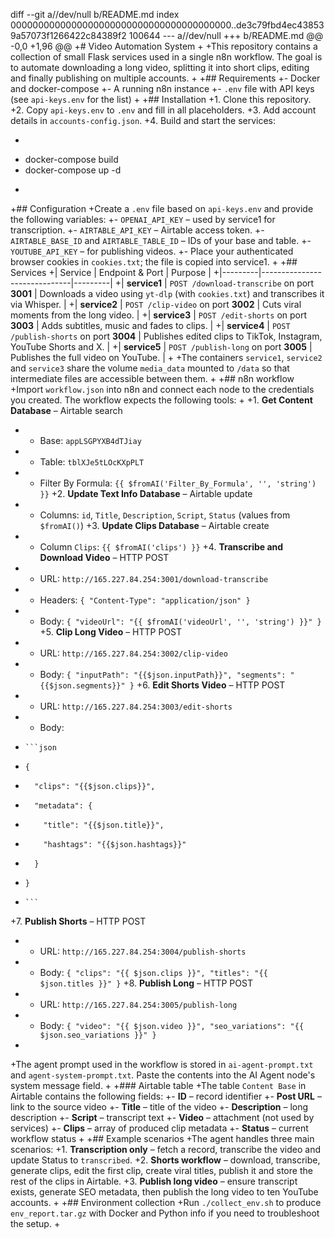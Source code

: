 diff --git a//dev/null b/README.md
index 0000000000000000000000000000000000000000..de3c79fbd4ec438539a57073f1266422c84389f2 100644
--- a//dev/null
+++ b/README.md
@@ -0,0 +1,96 @@
+# Video Automation System
+
+This repository contains a collection of small Flask services used in a single n8n workflow. The goal is to automate downloading a long video, splitting it into short clips, editing and finally publishing on multiple accounts.
+
+## Requirements
+- Docker and docker-compose
+- A running n8n instance
+- `.env` file with API keys (see `api-keys.env` for the list)
+
+## Installation
+1. Clone this repository.
+2. Copy `api-keys.env` to `.env` and fill in all placeholders.
+3. Add account details in `accounts-config.json`.
+4. Build and start the services:
+   ```bash
+   docker-compose build
+   docker-compose up -d
+   ```
+## Configuration
+Create a `.env` file based on `api-keys.env` and provide the following variables:
+- `OPENAI_API_KEY` – used by service1 for transcription.
+- `AIRTABLE_API_KEY` – Airtable access token.
+- `AIRTABLE_BASE_ID` and `AIRTABLE_TABLE_ID` – IDs of your base and table.
+- `YOUTUBE_API_KEY` – for publishing videos.
+- Place your authenticated browser cookies in `cookies.txt`; the file is copied into service1.
+
+## Services
+| Service  | Endpoint & Port              | Purpose |
+|---------|------------------------------|---------|
+| **service1** | `POST /download-transcribe` on port **3001** | Downloads a video using `yt-dlp` (with `cookies.txt`) and transcribes it via Whisper. |
+| **service2** | `POST /clip-video` on port **3002** | Cuts viral moments from the long video. |
+| **service3** | `POST /edit-shorts` on port **3003** | Adds subtitles, music and fades to clips. |
+| **service4** | `POST /publish-shorts` on port **3004** | Publishes edited clips to TikTok, Instagram, YouTube Shorts and X. |
+| **service5** | `POST /publish-long` on port **3005** | Publishes the full video on YouTube. |
+
+The containers `service1`, `service2` and `service3` share the volume `media_data` mounted to `/data` so that intermediate files are accessible between them.
+
+## n8n workflow
+Import `workflow.json` into n8n and connect each node to the credentials you created. The workflow expects the following tools:
+
+1. **Get Content Database** – Airtable search
+   - Base: `appLSGPYXB4dTJiay`
+   - Table: `tblXJe5tLOcKXpPLT`
+   - Filter By Formula: `{{ $fromAI('Filter_By_Formula', '', 'string') }}`
+2. **Update Text Info Database** – Airtable update
+   - Columns: `id`, `Title`, `Description`, `Script`, `Status` (values from `$fromAI()`)
+3. **Update Clips Database** – Airtable create
+   - Column `Clips`: `{{ $fromAI('clips') }}`
+4. **Transcribe and Download Video** – HTTP POST
+   - URL: `http://165.227.84.254:3001/download-transcribe`
+   - Headers: `{ "Content-Type": "application/json" }`
+   - Body: `{ "videoUrl": "{{ $fromAI('videoUrl', '', 'string') }}" }`
+5. **Clip Long Video** – HTTP POST
+   - URL: `http://165.227.84.254:3002/clip-video`
+   - Body: `{ "inputPath": "{{$json.inputPath}}", "segments": "{{$json.segments}}" }`
+6. **Edit Shorts Video** – HTTP POST
+   - URL: `http://165.227.84.254:3003/edit-shorts`
+   - Body:
+     ```json
+     {
+       "clips": "{{$json.clips}}",
+       "metadata": {
+         "title": "{{$json.title}}",
+         "hashtags": "{{$json.hashtags}}"
+       }
+     }
+     ```
+7. **Publish Shorts** – HTTP POST
+   - URL: `http://165.227.84.254:3004/publish-shorts`
+   - Body: `{ "clips": "{{ $json.clips }}", "titles": "{{ $json.titles }}" }`
+8. **Publish Long** – HTTP POST
+   - URL: `http://165.227.84.254:3005/publish-long`
+   - Body: `{ "video": "{{ $json.video }}", "seo_variations": "{{ $json.seo_variations }}" }`
+
+The agent prompt used in the workflow is stored in `ai-agent-prompt.txt` and `agent-system-prompt.txt`. Paste the contents into the AI Agent node's system message field.
+
+### Airtable table
+The table `Content Base` in Airtable contains the following fields:
+- **ID** – record identifier
+- **Post URL** – link to the source video
+- **Title** – title of the video
+- **Description** – long description
+- **Script** – transcript text
+- **Video** – attachment (not used by services)
+- **Clips** – array of produced clip metadata
+- **Status** – current workflow status
+
+## Example scenarios
+The agent handles three main scenarios:
+1. **Transcription only** – fetch a record, transcribe the video and update Status to `transcribed`.
+2. **Shorts workflow** – download, transcribe, generate clips, edit the first clip, create viral titles, publish it and store the rest of the clips in Airtable.
+3. **Publish long video** – ensure transcript exists, generate SEO metadata, then publish the long video to ten YouTube accounts.
+
+## Environment collection
+Run `./collect_env.sh` to produce `env_report.tar.gz` with Docker and Python info if you need to troubleshoot the setup.
+
